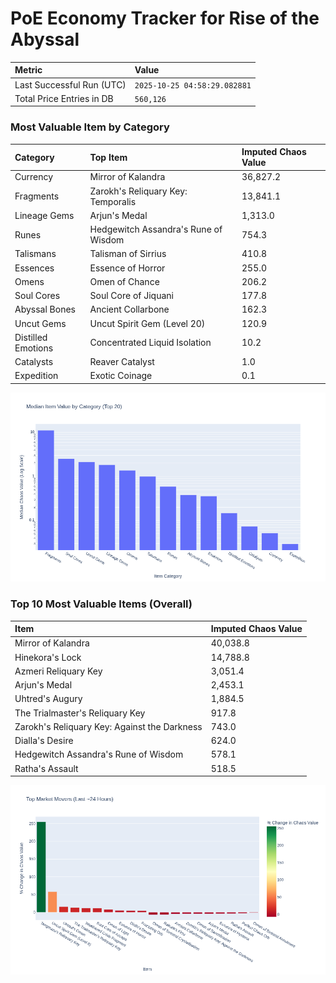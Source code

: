 # PoE Economy Tracker for Rise of the Abyssal

<!-- START_MAINTENANCE -->
| Metric | Value |
|:---|:---|
| Last Successful Run (UTC) | `2025-10-25 04:58:29.082881` |
| Total Price Entries in DB | `560,126` |

<!-- END_MAINTENANCE -->

<!-- START_DATAFRAME_DEBUG -->
<!-- END_DATAFRAME_DEBUG -->

<!-- START_CATEGORY_ANALYSIS -->
### Most Valuable Item by Category
| Category | Top Item | Imputed Chaos Value |
| :--- | :--- | :--- |
| Currency | Mirror of Kalandra | 36,827.2 |
| Fragments | Zarokh's Reliquary Key: Temporalis | 13,841.1 |
| Lineage Gems | Arjun's Medal | 1,313.0 |
| Runes | Hedgewitch Assandra's Rune of Wisdom | 754.3 |
| Talismans | Talisman of Sirrius | 410.8 |
| Essences | Essence of Horror | 255.0 |
| Omens | Omen of Chance | 206.2 |
| Soul Cores | Soul Core of Jiquani | 177.8 |
| Abyssal Bones | Ancient Collarbone | 162.3 |
| Uncut Gems | Uncut Spirit Gem (Level 20) | 120.9 |
| Distilled Emotions | Concentrated Liquid Isolation | 10.2 |
| Catalysts | Reaver Catalyst | 1.0 |
| Expedition | Exotic Coinage | 0.1 |


![Category Analysis Chart](charts/category_analysis.png)
<!-- END_ANALYSIS -->

<!-- START_ANALYSIS -->
### Top 10 Most Valuable Items (Overall)
| Item | Imputed Chaos Value |
| :--- | :--- |
| Mirror of Kalandra | 40,038.8 |
| Hinekora's Lock | 14,788.8 |
| Azmeri Reliquary Key | 3,051.4 |
| Arjun's Medal | 2,453.1 |
| Uhtred's Augury | 1,884.5 |
| The Trialmaster's Reliquary Key | 917.8 |
| Zarokh's Reliquary Key: Against the Darkness | 743.0 |
| Dialla's Desire | 624.0 |
| Hedgewitch Assandra's Rune of Wisdom | 578.1 |
| Ratha's Assault | 518.5 |


![Market Movers Chart](charts/market_movers.png)
<!-- END_ANALYSIS -->
